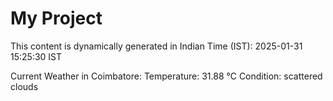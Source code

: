 # My Project

This content is dynamically generated in Indian Time (IST): 2025-01-31 15:25:30 IST


Current Weather in Coimbatore:
Temperature: 31.88 °C
Condition: scattered clouds
